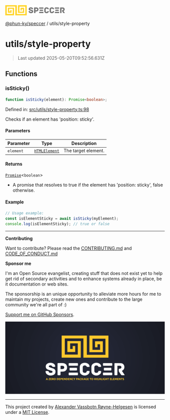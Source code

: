 <div><img alt="SPECCER logo" src="https://raw.githubusercontent.com/phun-ky/speccer/main/public/logo-speccer-horizontal-colored-package.svg?raw=true" style="max-height:32px;"/></div>

[@phun-ky/speccer](../README.md) / utils/style-property

# utils/style-property

> Last updated 2025-05-20T09:52:56.631Z

## Functions

### isSticky()

```ts
function isSticky(element): Promise<boolean>;
```

Defined in:
[src/utils/style-property.ts:98](https://github.com/phun-ky/speccer/blob/main/src/utils/style-property.ts#L98)

Checks if an element has 'position: sticky'.

#### Parameters

| Parameter | Type                                                                    | Description         |
| --------- | ----------------------------------------------------------------------- | ------------------- |
| `element` | [`HTMLElement`](https://developer.mozilla.org/docs/Web/API/HTMLElement) | The target element. |

#### Returns

[`Promise`](https://developer.mozilla.org/docs/Web/JavaScript/Reference/Global_Objects/Promise)<`boolean`>

- A promise that resolves to true if the element has 'position: sticky', false
  otherwise.

#### Example

```ts
// Usage example:
const isElementSticky = await isSticky(myElement);
console.log(isElementSticky); // true or false
```

---

**Contributing**

Want to contribute? Please read the
[CONTRIBUTING.md](https://github.com/phun-ky/speccer/blob/main/CONTRIBUTING.md)
and
[CODE_OF_CONDUCT.md](https://github.com/phun-ky/speccer/blob/main/CODE_OF_CONDUCT.md)

**Sponsor me**

I'm an Open Source evangelist, creating stuff that does not exist yet to help
get rid of secondary activities and to enhance systems already in place, be it
documentation or web sites.

The sponsorship is an unique opportunity to alleviate more hours for me to
maintain my projects, create new ones and contribute to the large community
we're all part of :)

[Support me on GitHub Sponsors](https://github.com/sponsors/phun-ky).

![Speccer banner, with logo and slogan: A zero dependency package to annotate or highlight elements](https://github.com/phun-ky/speccer/blob/main/public/speccer-banner.png?raw=true)

---

This project created by [Alexander Vassbotn Røyne-Helgesen](http://phun-ky.net)
is licensed under a [MIT License](https://choosealicense.com/licenses/mit/).
